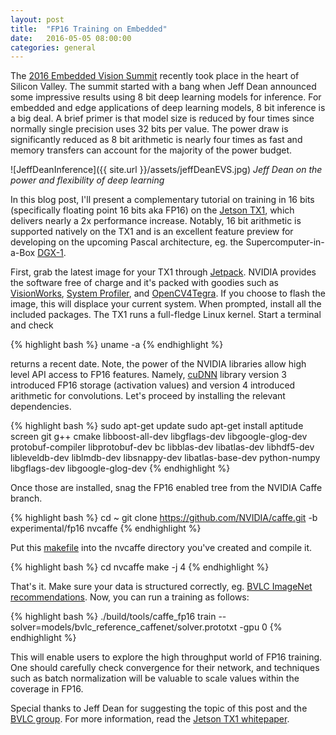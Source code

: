 ```yaml
---
layout: post
title:  "FP16 Training on Embedded"
date:   2016-05-05 08:00:00
categories: general
---
```


The [2016 Embedded Vision Summit][EVS] recently took place in the heart of Silicon Valley.  The summit started with a bang when Jeff Dean announced some impressive results using 8 bit deep learning models for inference.  For embedded and edge applications of deep learning models, 8 bit inference is a big deal.  A brief primer is that model size is reduced by four times since normally single precision uses 32 bits per value.  The power draw is significantly reduced as 8 bit arithmetic is nearly four times as fast and memory transfers can account for the majority of the power budget.   

![JeffDeanInference]({{ site.url }}/assets/jeffDeanEVS.jpg)
*Jeff Dean on the power and flexibility of deep learning* 

In this blog post, I'll present a complementary tutorial on training in 16 bits (specifically floating point 16 bits aka FP16) on the [Jetson TX1][TX1], which delivers nearly a 2x performance increase.  Notably, 16 bit arithmetic is supported natively on the TX1 and is an excellent feature preview for developing on the upcoming Pascal architecture, eg. the Supercomputer-in-a-Box [DGX-1][DGX].

First, grab the latest image for your TX1 through [Jetpack][jetpack].  NVIDIA provides the software free of charge and it's packed with goodies such as [VisionWorks][VS], [System Profiler][syspro], and [OpenCV4Tegra][opencvTegra].  If you choose to flash the image, this will displace your current system.  When prompted, install all the included packages.  The TX1 runs a full-fledge Linux kernel.  Start a terminal and check 

{% highlight bash %}
uname -a
{% endhighlight %}

returns a recent date.  Note, the power of the NVIDIA libraries allow high level API access to FP16 features.  Namely, [cuDNN][cuDNN] library version 3 introduced FP16 storage (activation values) and version 4 introduced arithmetic for convolutions.  Let's proceed by installing the relevant dependencies.

{% highlight bash %}
sudo apt-get update
sudo apt-get install aptitude screen git g++ cmake libboost-all-dev libgflags-dev libgoogle-glog-dev protobuf-compiler libprotobuf-dev bc libblas-dev libatlas-dev libhdf5-dev libleveldb-dev liblmdb-dev libsnappy-dev libatlas-base-dev python-numpy libgflags-dev libgoogle-glog-dev
{% endhighlight %}

Once those are installed, snag the FP16 enabled tree from the NVIDIA Caffe branch.

{% highlight bash %}
cd ~
git clone https://github.com/NVIDIA/caffe.git -b experimental/fp16 nvcaffe
{% endhighlight %}

Put this [makefile][nvmake] into the nvcaffe directory you've created and compile it.

{% highlight bash %}
cd nvcaffe
make -j 4
{% endhighlight %}

That's it.  Make sure your data is structured correctly, eg. [BVLC ImageNet recommendations][bvlcAlexnet].  Now, you can run a training as follows:

{% highlight bash %}
./build/tools/caffe_fp16 train --solver=models/bvlc_reference_caffenet/solver.prototxt -gpu 0
{% endhighlight %}

This will enable users to explore the high throughput  world of FP16 training. One should carefully check convergence for their network, and techniques such as batch normalization will be valuable to scale values within the coverage in FP16.

Special thanks to Jeff Dean for suggesting the topic of this post and the [BVLC group][bvlcHome].  For more information, read the [Jetson TX1 whitepaper][whitepaper].

[cuDNN]: https://developer.nvidia.com/cudnn
[bvlcAlexnet]: https://github.com/BVLC/caffe/tree/master/examples/imagenet
[DGX]: http://www.nvidia.com/object/deep-learning-system.html
[TX1]: http://www.nvidia.com/object/jetson-tx1-module.html
[EVS]: http://www.embedded-vision.com/summit/agenda
[bvlcHome]: http://bvlc.eecs.berkeley.edu/
[jetpack]:https://developer.nvidia.com/embedded/jetpack
[syspro]:https://developer.nvidia.com/embedded/tegra-system-profiler
[VS]:https://developer.nvidia.com/embedded/visionworks
[opencvTegra]:http://docs.nvidia.com/gameworks/index.html#technologies/mobile/opencv_main.htm
[whitepaper]: https://www.google.com/url?sa=t&rct=j&q=&esrc=s&source=web&cd=1&cad=rja&uact=8&ved=0ahUKEwjigNPOmcLMAhVX72MKHZr5AAQQFggdMAA&url=https%3A%2F%2Fwww.nvidia.com%2Fcontent%2Ftegra%2Fembedded-systems%2Fpdf%2Fjetson_tx1_whitepaper.pdf&usg=AFQjCNFnm3jR1fIq2reER87RgJFwM5sDlw
[nvmake]: https://drive.google.com/file/d/0B4INBpiK_--SYmM3RFI1NFdXb0k/view?usp=sharing